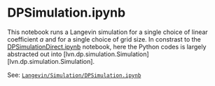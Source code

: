 # DPSimulation.ipynb

This notebook runs a Langevin simulation for a single choice of linear coefficient $a$ and for a single choice of grid size. In constrast to the [DPSimulationDirect.ipynb](DPSimulationDirect-ipynb-reference.md) notebook, here the Python codes is largely abstracted out into [lvn.dp.simulation.Simulation][lvn.dp.simulation.Simulation].

See: [`Langevin/Simulation/DPSimulation.ipynb`](https://github.com/cstarkjp/Langevin/tree/main/simulation/DPSimulation.ipynb)